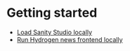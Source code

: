 # Getting started

- [Load Sanity Studio locally](./bm-news-sanity-studio/README.md)
- [Run Hydrogen news frontend locally](./bm-news-frontend/README.md)
